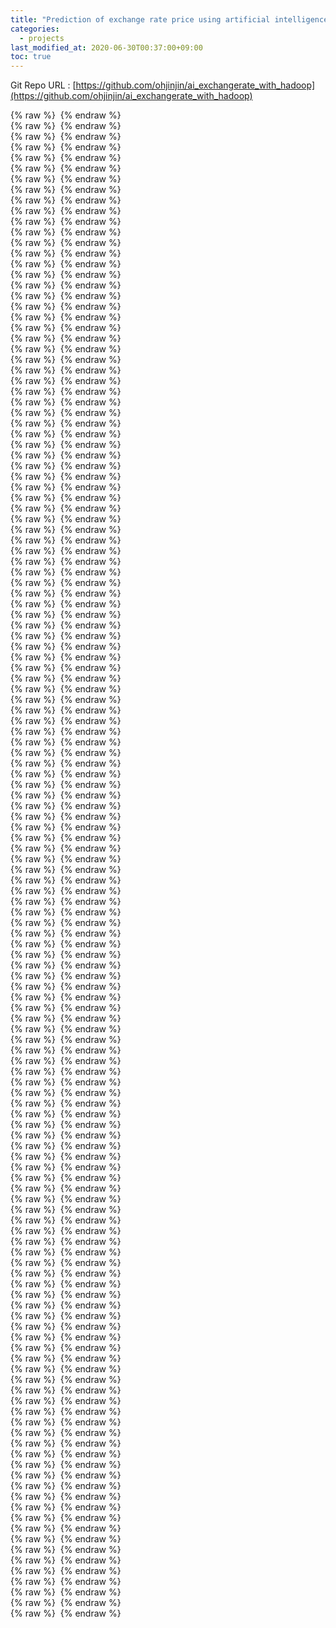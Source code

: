 ```yaml
---
title: "Prediction of exchange rate price using artificial intelligence technology on Hadoop distributed system"
categories: 
  - projects
last_modified_at: 2020-06-30T00:37:00+09:00
toc: true
---
```


Git Repo URL : [https://github.com/ohjinjin/ai_exchangerate_with_hadoop](https://github.com/ohjinjin/ai_exchangerate_with_hadoop)<br/>

{% raw %} <img src="https://ohjinjin.github.io/assets/images/20200629ai_exchangerate/1.JPG" alt=""> {% endraw %}<br/>
{% raw %} <img src="https://ohjinjin.github.io/assets/images/20200629ai_exchangerate/2.JPG" alt=""> {% endraw %}<br/>
{% raw %} <img src="https://ohjinjin.github.io/assets/images/20200629ai_exchangerate/3.JPG" alt=""> {% endraw %}<br/>
{% raw %} <img src="https://ohjinjin.github.io/assets/images/20200629ai_exchangerate/4.JPG" alt=""> {% endraw %}<br/>
{% raw %} <img src="https://ohjinjin.github.io/assets/images/20200629ai_exchangerate/5.JPG" alt=""> {% endraw %}<br/>
{% raw %} <img src="https://ohjinjin.github.io/assets/images/20200629ai_exchangerate/6.JPG" alt=""> {% endraw %}<br/>
{% raw %} <img src="https://ohjinjin.github.io/assets/images/20200629ai_exchangerate/7.JPG" alt=""> {% endraw %}<br/>
{% raw %} <img src="https://ohjinjin.github.io/assets/images/20200629ai_exchangerate/8.JPG" alt=""> {% endraw %}<br/>
{% raw %} <img src="https://ohjinjin.github.io/assets/images/20200629ai_exchangerate/9.JPG" alt=""> {% endraw %}<br/>
{% raw %} <img src="https://ohjinjin.github.io/assets/images/20200629ai_exchangerate/10.JPG" alt=""> {% endraw %}<br/>
{% raw %} <img src="https://ohjinjin.github.io/assets/images/20200629ai_exchangerate/11.JPG" alt=""> {% endraw %}<br/>
{% raw %} <img src="https://ohjinjin.github.io/assets/images/20200629ai_exchangerate/12.JPG" alt=""> {% endraw %}<br/>
{% raw %} <img src="https://ohjinjin.github.io/assets/images/20200629ai_exchangerate/13.JPG" alt=""> {% endraw %}<br/>
{% raw %} <img src="https://ohjinjin.github.io/assets/images/20200629ai_exchangerate/14.JPG" alt=""> {% endraw %}<br/>
{% raw %} <img src="https://ohjinjin.github.io/assets/images/20200629ai_exchangerate/15.JPG" alt=""> {% endraw %}<br/>
{% raw %} <img src="https://ohjinjin.github.io/assets/images/20200629ai_exchangerate/16.JPG" alt=""> {% endraw %}<br/>
{% raw %} <img src="https://ohjinjin.github.io/assets/images/20200629ai_exchangerate/17.JPG" alt=""> {% endraw %}<br/>
{% raw %} <img src="https://ohjinjin.github.io/assets/images/20200629ai_exchangerate/18.JPG" alt=""> {% endraw %}<br/>
{% raw %} <img src="https://ohjinjin.github.io/assets/images/20200629ai_exchangerate/19.JPG" alt=""> {% endraw %}<br/>
{% raw %} <img src="https://ohjinjin.github.io/assets/images/20200629ai_exchangerate/20.JPG" alt=""> {% endraw %}<br/>
{% raw %} <img src="https://ohjinjin.github.io/assets/images/20200629ai_exchangerate/21.JPG" alt=""> {% endraw %}<br/>
{% raw %} <img src="https://ohjinjin.github.io/assets/images/20200629ai_exchangerate/22.JPG" alt=""> {% endraw %}<br/>
{% raw %} <img src="https://ohjinjin.github.io/assets/images/20200629ai_exchangerate/23.JPG" alt=""> {% endraw %}<br/>
{% raw %} <img src="https://ohjinjin.github.io/assets/images/20200629ai_exchangerate/24.JPG" alt=""> {% endraw %}<br/>
{% raw %} <img src="https://ohjinjin.github.io/assets/images/20200629ai_exchangerate/25.JPG" alt=""> {% endraw %}<br/>
{% raw %} <img src="https://ohjinjin.github.io/assets/images/20200629ai_exchangerate/26.JPG" alt=""> {% endraw %}<br/>
{% raw %} <img src="https://ohjinjin.github.io/assets/images/20200629ai_exchangerate/27.JPG" alt=""> {% endraw %}<br/>
{% raw %} <img src="https://ohjinjin.github.io/assets/images/20200629ai_exchangerate/28.JPG" alt=""> {% endraw %}<br/>
{% raw %} <img src="https://ohjinjin.github.io/assets/images/20200629ai_exchangerate/29.JPG" alt=""> {% endraw %}<br/>
{% raw %} <img src="https://ohjinjin.github.io/assets/images/20200629ai_exchangerate/30.JPG" alt=""> {% endraw %}<br/>
{% raw %} <img src="https://ohjinjin.github.io/assets/images/20200629ai_exchangerate/31.JPG" alt=""> {% endraw %}<br/>
{% raw %} <img src="https://ohjinjin.github.io/assets/images/20200629ai_exchangerate/32.JPG" alt=""> {% endraw %}<br/>
{% raw %} <img src="https://ohjinjin.github.io/assets/images/20200629ai_exchangerate/33.JPG" alt=""> {% endraw %}<br/>
{% raw %} <img src="https://ohjinjin.github.io/assets/images/20200629ai_exchangerate/34.JPG" alt=""> {% endraw %}<br/>
{% raw %} <img src="https://ohjinjin.github.io/assets/images/20200629ai_exchangerate/35.JPG" alt=""> {% endraw %}<br/>
{% raw %} <img src="https://ohjinjin.github.io/assets/images/20200629ai_exchangerate/36.JPG" alt=""> {% endraw %}<br/>
{% raw %} <img src="https://ohjinjin.github.io/assets/images/20200629ai_exchangerate/37.JPG" alt=""> {% endraw %}<br/>
{% raw %} <img src="https://ohjinjin.github.io/assets/images/20200629ai_exchangerate/38.JPG" alt=""> {% endraw %}<br/>
{% raw %} <img src="https://ohjinjin.github.io/assets/images/20200629ai_exchangerate/39.JPG" alt=""> {% endraw %}<br/>
{% raw %} <img src="https://ohjinjin.github.io/assets/images/20200629ai_exchangerate/40.JPG" alt=""> {% endraw %}<br/>
{% raw %} <img src="https://ohjinjin.github.io/assets/images/20200629ai_exchangerate/41.JPG" alt=""> {% endraw %}<br/>
{% raw %} <img src="https://ohjinjin.github.io/assets/images/20200629ai_exchangerate/42.JPG" alt=""> {% endraw %}<br/>
{% raw %} <img src="https://ohjinjin.github.io/assets/images/20200629ai_exchangerate/43.JPG" alt=""> {% endraw %}<br/>
{% raw %} <img src="https://ohjinjin.github.io/assets/images/20200629ai_exchangerate/44.JPG" alt=""> {% endraw %}<br/>
{% raw %} <img src="https://ohjinjin.github.io/assets/images/20200629ai_exchangerate/45.JPG" alt=""> {% endraw %}<br/>
{% raw %} <img src="https://ohjinjin.github.io/assets/images/20200629ai_exchangerate/46.JPG" alt=""> {% endraw %}<br/>
{% raw %} <img src="https://ohjinjin.github.io/assets/images/20200629ai_exchangerate/47.JPG" alt=""> {% endraw %}<br/>
{% raw %} <img src="https://ohjinjin.github.io/assets/images/20200629ai_exchangerate/48.JPG" alt=""> {% endraw %}<br/>
{% raw %} <img src="https://ohjinjin.github.io/assets/images/20200629ai_exchangerate/49.JPG" alt=""> {% endraw %}<br/>
{% raw %} <img src="https://ohjinjin.github.io/assets/images/20200629ai_exchangerate/50.JPG" alt=""> {% endraw %}<br/>
{% raw %} <img src="https://ohjinjin.github.io/assets/images/20200629ai_exchangerate/51.JPG" alt=""> {% endraw %}<br/>
{% raw %} <img src="https://ohjinjin.github.io/assets/images/20200629ai_exchangerate/52.JPG" alt=""> {% endraw %}<br/>
{% raw %} <img src="https://ohjinjin.github.io/assets/images/20200629ai_exchangerate/53.JPG" alt=""> {% endraw %}<br/>
{% raw %} <img src="https://ohjinjin.github.io/assets/images/20200629ai_exchangerate/54.JPG" alt=""> {% endraw %}<br/>
{% raw %} <img src="https://ohjinjin.github.io/assets/images/20200629ai_exchangerate/55.JPG" alt=""> {% endraw %}<br/>
{% raw %} <img src="https://ohjinjin.github.io/assets/images/20200629ai_exchangerate/56.JPG" alt=""> {% endraw %}<br/>
{% raw %} <img src="https://ohjinjin.github.io/assets/images/20200629ai_exchangerate/57.JPG" alt=""> {% endraw %}<br/>
{% raw %} <img src="https://ohjinjin.github.io/assets/images/20200629ai_exchangerate/58.JPG" alt=""> {% endraw %}<br/>
{% raw %} <img src="https://ohjinjin.github.io/assets/images/20200629ai_exchangerate/59.JPG" alt=""> {% endraw %}<br/>
{% raw %} <img src="https://ohjinjin.github.io/assets/images/20200629ai_exchangerate/60.JPG" alt=""> {% endraw %}<br/>
{% raw %} <img src="https://ohjinjin.github.io/assets/images/20200629ai_exchangerate/61.JPG" alt=""> {% endraw %}<br/>
{% raw %} <img src="https://ohjinjin.github.io/assets/images/20200629ai_exchangerate/62.JPG" alt=""> {% endraw %}<br/>
{% raw %} <img src="https://ohjinjin.github.io/assets/images/20200629ai_exchangerate/63.JPG" alt=""> {% endraw %}<br/>
{% raw %} <img src="https://ohjinjin.github.io/assets/images/20200629ai_exchangerate/64.JPG" alt=""> {% endraw %}<br/>
{% raw %} <img src="https://ohjinjin.github.io/assets/images/20200629ai_exchangerate/65.JPG" alt=""> {% endraw %}<br/>
{% raw %} <img src="https://ohjinjin.github.io/assets/images/20200629ai_exchangerate/66.JPG" alt=""> {% endraw %}<br/>
{% raw %} <img src="https://ohjinjin.github.io/assets/images/20200629ai_exchangerate/67.JPG" alt=""> {% endraw %}<br/>
{% raw %} <img src="https://ohjinjin.github.io/assets/images/20200629ai_exchangerate/68.JPG" alt=""> {% endraw %}<br/>
{% raw %} <img src="https://ohjinjin.github.io/assets/images/20200629ai_exchangerate/69.JPG" alt=""> {% endraw %}<br/>
{% raw %} <img src="https://ohjinjin.github.io/assets/images/20200629ai_exchangerate/70.JPG" alt=""> {% endraw %}<br/>
{% raw %} <img src="https://ohjinjin.github.io/assets/images/20200629ai_exchangerate/71.JPG" alt=""> {% endraw %}<br/>
{% raw %} <img src="https://ohjinjin.github.io/assets/images/20200629ai_exchangerate/72.JPG" alt=""> {% endraw %}<br/>
{% raw %} <img src="https://ohjinjin.github.io/assets/images/20200629ai_exchangerate/73.JPG" alt=""> {% endraw %}<br/>
{% raw %} <img src="https://ohjinjin.github.io/assets/images/20200629ai_exchangerate/74.JPG" alt=""> {% endraw %}<br/>
{% raw %} <img src="https://ohjinjin.github.io/assets/images/20200629ai_exchangerate/75.JPG" alt=""> {% endraw %}<br/>
{% raw %} <img src="https://ohjinjin.github.io/assets/images/20200629ai_exchangerate/76.JPG" alt=""> {% endraw %}<br/>
{% raw %} <img src="https://ohjinjin.github.io/assets/images/20200629ai_exchangerate/77.JPG" alt=""> {% endraw %}<br/>
{% raw %} <img src="https://ohjinjin.github.io/assets/images/20200629ai_exchangerate/78.JPG" alt=""> {% endraw %}<br/>
{% raw %} <img src="https://ohjinjin.github.io/assets/images/20200629ai_exchangerate/79.JPG" alt=""> {% endraw %}<br/>
{% raw %} <img src="https://ohjinjin.github.io/assets/images/20200629ai_exchangerate/80.JPG" alt=""> {% endraw %}<br/>
{% raw %} <img src="https://ohjinjin.github.io/assets/images/20200629ai_exchangerate/81.JPG" alt=""> {% endraw %}<br/>
{% raw %} <img src="https://ohjinjin.github.io/assets/images/20200629ai_exchangerate/82.JPG" alt=""> {% endraw %}<br/>
{% raw %} <img src="https://ohjinjin.github.io/assets/images/20200629ai_exchangerate/83.JPG" alt=""> {% endraw %}<br/>
{% raw %} <img src="https://ohjinjin.github.io/assets/images/20200629ai_exchangerate/84.JPG" alt=""> {% endraw %}<br/>
{% raw %} <img src="https://ohjinjin.github.io/assets/images/20200629ai_exchangerate/85.JPG" alt=""> {% endraw %}<br/>
{% raw %} <img src="https://ohjinjin.github.io/assets/images/20200629ai_exchangerate/86.JPG" alt=""> {% endraw %}<br/>
{% raw %} <img src="https://ohjinjin.github.io/assets/images/20200629ai_exchangerate/87.JPG" alt=""> {% endraw %}<br/>
{% raw %} <img src="https://ohjinjin.github.io/assets/images/20200629ai_exchangerate/88.JPG" alt=""> {% endraw %}<br/>
{% raw %} <img src="https://ohjinjin.github.io/assets/images/20200629ai_exchangerate/89.JPG" alt=""> {% endraw %}<br/>
{% raw %} <img src="https://ohjinjin.github.io/assets/images/20200629ai_exchangerate/90.JPG" alt=""> {% endraw %}<br/>
{% raw %} <img src="https://ohjinjin.github.io/assets/images/20200629ai_exchangerate/91.JPG" alt=""> {% endraw %}<br/>
{% raw %} <img src="https://ohjinjin.github.io/assets/images/20200629ai_exchangerate/92.JPG" alt=""> {% endraw %}<br/>
{% raw %} <img src="https://ohjinjin.github.io/assets/images/20200629ai_exchangerate/93.JPG" alt=""> {% endraw %}<br/>
{% raw %} <img src="https://ohjinjin.github.io/assets/images/20200629ai_exchangerate/94.JPG" alt=""> {% endraw %}<br/>
{% raw %} <img src="https://ohjinjin.github.io/assets/images/20200629ai_exchangerate/95.JPG" alt=""> {% endraw %}<br/>
{% raw %} <img src="https://ohjinjin.github.io/assets/images/20200629ai_exchangerate/96.JPG" alt=""> {% endraw %}<br/>
{% raw %} <img src="https://ohjinjin.github.io/assets/images/20200629ai_exchangerate/97.JPG" alt=""> {% endraw %}<br/>
{% raw %} <img src="https://ohjinjin.github.io/assets/images/20200629ai_exchangerate/98.JPG" alt=""> {% endraw %}<br/>
{% raw %} <img src="https://ohjinjin.github.io/assets/images/20200629ai_exchangerate/99.JPG" alt=""> {% endraw %}<br/>
{% raw %} <img src="https://ohjinjin.github.io/assets/images/20200629ai_exchangerate/100.JPG" alt=""> {% endraw %}<br/>
{% raw %} <img src="https://ohjinjin.github.io/assets/images/20200629ai_exchangerate/101.JPG" alt=""> {% endraw %}<br/>
{% raw %} <img src="https://ohjinjin.github.io/assets/images/20200629ai_exchangerate/102.JPG" alt=""> {% endraw %}<br/>
{% raw %} <img src="https://ohjinjin.github.io/assets/images/20200629ai_exchangerate/103.JPG" alt=""> {% endraw %}<br/>
{% raw %} <img src="https://ohjinjin.github.io/assets/images/20200629ai_exchangerate/104.JPG" alt=""> {% endraw %}<br/>
{% raw %} <img src="https://ohjinjin.github.io/assets/images/20200629ai_exchangerate/105.JPG" alt=""> {% endraw %}<br/>
{% raw %} <img src="https://ohjinjin.github.io/assets/images/20200629ai_exchangerate/106.JPG" alt=""> {% endraw %}<br/>
{% raw %} <img src="https://ohjinjin.github.io/assets/images/20200629ai_exchangerate/107.JPG" alt=""> {% endraw %}<br/>
{% raw %} <img src="https://ohjinjin.github.io/assets/images/20200629ai_exchangerate/108.JPG" alt=""> {% endraw %}<br/>
{% raw %} <img src="https://ohjinjin.github.io/assets/images/20200629ai_exchangerate/109.JPG" alt=""> {% endraw %}<br/>
{% raw %} <img src="https://ohjinjin.github.io/assets/images/20200629ai_exchangerate/110.JPG" alt=""> {% endraw %}<br/>
{% raw %} <img src="https://ohjinjin.github.io/assets/images/20200629ai_exchangerate/111.JPG" alt=""> {% endraw %}<br/>
{% raw %} <img src="https://ohjinjin.github.io/assets/images/20200629ai_exchangerate/112.JPG" alt=""> {% endraw %}<br/>
{% raw %} <img src="https://ohjinjin.github.io/assets/images/20200629ai_exchangerate/113.JPG" alt=""> {% endraw %}<br/>
{% raw %} <img src="https://ohjinjin.github.io/assets/images/20200629ai_exchangerate/114.JPG" alt=""> {% endraw %}<br/>
{% raw %} <img src="https://ohjinjin.github.io/assets/images/20200629ai_exchangerate/115.JPG" alt=""> {% endraw %}<br/>
{% raw %} <img src="https://ohjinjin.github.io/assets/images/20200629ai_exchangerate/116.JPG" alt=""> {% endraw %}<br/>
{% raw %} <img src="https://ohjinjin.github.io/assets/images/20200629ai_exchangerate/117.JPG" alt=""> {% endraw %}<br/>
{% raw %} <img src="https://ohjinjin.github.io/assets/images/20200629ai_exchangerate/118.JPG" alt=""> {% endraw %}<br/>
{% raw %} <img src="https://ohjinjin.github.io/assets/images/20200629ai_exchangerate/119.JPG" alt=""> {% endraw %}<br/>
{% raw %} <img src="https://ohjinjin.github.io/assets/images/20200629ai_exchangerate/120.JPG" alt=""> {% endraw %}<br/>
{% raw %} <img src="https://ohjinjin.github.io/assets/images/20200629ai_exchangerate/121.JPG" alt=""> {% endraw %}<br/>
{% raw %} <img src="https://ohjinjin.github.io/assets/images/20200629ai_exchangerate/122.JPG" alt=""> {% endraw %}<br/>
{% raw %} <img src="https://ohjinjin.github.io/assets/images/20200629ai_exchangerate/123.JPG" alt=""> {% endraw %}<br/>
{% raw %} <img src="https://ohjinjin.github.io/assets/images/20200629ai_exchangerate/124.JPG" alt=""> {% endraw %}<br/>
{% raw %} <img src="https://ohjinjin.github.io/assets/images/20200629ai_exchangerate/125.JPG" alt=""> {% endraw %}<br/>
{% raw %} <img src="https://ohjinjin.github.io/assets/images/20200629ai_exchangerate/126.JPG" alt=""> {% endraw %}<br/>
{% raw %} <img src="https://ohjinjin.github.io/assets/images/20200629ai_exchangerate/127.JPG" alt=""> {% endraw %}<br/>
{% raw %} <img src="https://ohjinjin.github.io/assets/images/20200629ai_exchangerate/128.JPG" alt=""> {% endraw %}<br/>
{% raw %} <img src="https://ohjinjin.github.io/assets/images/20200629ai_exchangerate/129.JPG" alt=""> {% endraw %}<br/>
{% raw %} <img src="https://ohjinjin.github.io/assets/images/20200629ai_exchangerate/130.JPG" alt=""> {% endraw %}<br/>
{% raw %} <img src="https://ohjinjin.github.io/assets/images/20200629ai_exchangerate/131.JPG" alt=""> {% endraw %}<br/>
{% raw %} <img src="https://ohjinjin.github.io/assets/images/20200629ai_exchangerate/132.JPG" alt=""> {% endraw %}<br/>
{% raw %} <img src="https://ohjinjin.github.io/assets/images/20200629ai_exchangerate/133.JPG" alt=""> {% endraw %}<br/>
{% raw %} <img src="https://ohjinjin.github.io/assets/images/20200629ai_exchangerate/134.JPG" alt=""> {% endraw %}<br/>
{% raw %} <img src="https://ohjinjin.github.io/assets/images/20200629ai_exchangerate/135.JPG" alt=""> {% endraw %}<br/>
{% raw %} <img src="https://ohjinjin.github.io/assets/images/20200629ai_exchangerate/136.JPG" alt=""> {% endraw %}<br/>
{% raw %} <img src="https://ohjinjin.github.io/assets/images/20200629ai_exchangerate/137.JPG" alt=""> {% endraw %}<br/>
{% raw %} <img src="https://ohjinjin.github.io/assets/images/20200629ai_exchangerate/138.JPG" alt=""> {% endraw %}<br/>
{% raw %} <img src="https://ohjinjin.github.io/assets/images/20200629ai_exchangerate/139.JPG" alt=""> {% endraw %}<br/>
{% raw %} <img src="https://ohjinjin.github.io/assets/images/20200629ai_exchangerate/140.JPG" alt=""> {% endraw %}<br/>
{% raw %} <img src="https://ohjinjin.github.io/assets/images/20200629ai_exchangerate/141.JPG" alt=""> {% endraw %}<br/>
{% raw %} <img src="https://ohjinjin.github.io/assets/images/20200629ai_exchangerate/142.JPG" alt=""> {% endraw %}<br/>

<br/>